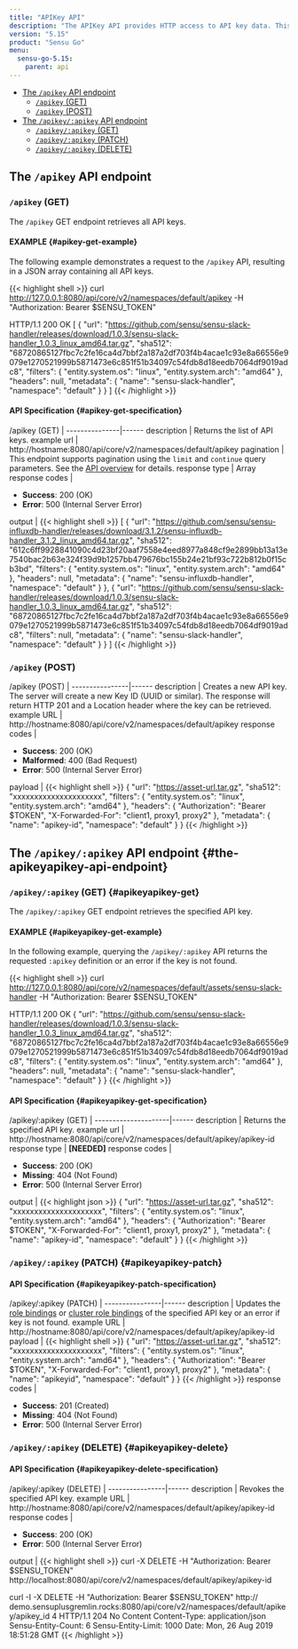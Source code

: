 ```yaml
---
title: "APIKey API"
description: "The APIKey API provides HTTP access to API key data. This is a reference for the APIKey API in Sensu Go, including examples for returning lists of API keys, creating API keys, and more. Read on for the full reference."
version: "5.15"
product: "Sensu Go"
menu:
  sensu-go-5.15:
    parent: api
---
```


- [The `/apikey` API endpoint](#the-apikey-api-endpoint)
	- [`/apikey` (GET)](#apikey-get)
	- [`/apikey` (POST)](#apikey-post)
- [The `/apikey/:apikey` API endpoint](#the-apikeyapikey-api-endpoint)
	- [`/apikey/:apikey` (GET)](#apikeyapikey-get)
  - [`/apikey/:apikey` (PATCH)](#apikeyapikey-patch)
  - [`/apikey/:apikey` (DELETE)](#apikeyapikey-delete)


## The `/apikey` API endpoint

### `/apikey` (GET)

The `/apikey` GET endpoint retrieves all API keys.

#### EXAMPLE {#apikey-get-example}

The following example demonstrates a request to the `/apikey` API, resulting in a JSON array containing all API keys.

{{< highlight shell >}}
curl http://127.0.0.1:8080/api/core/v2/namespaces/default/apikey -H "Authorization: Bearer $SENSU_TOKEN"

HTTP/1.1 200 OK
[
  {
    "url": "https://github.com/sensu/sensu-slack-handler/releases/download/1.0.3/sensu-slack-handler_1.0.3_linux_amd64.tar.gz",
    "sha512": "68720865127fbc7c2fe16ca4d7bbf2a187a2df703f4b4acae1c93e8a66556e9079e1270521999b5871473e6c851f51b34097c54fdb8d18eedb7064df9019adc8",
    "filters": {
      "entity.system.os": "linux",
      "entity.system.arch": "amd64"
    },
    "headers": null,
    "metadata": {
      "name": "sensu-slack-handler",
      "namespace": "default"
    }
  }
]
{{< /highlight >}}

#### API Specification {#apikey-get-specification}

/apikey (GET)  | 
---------------|------
description    | Returns the list of API keys.
example url    | http://hostname:8080/api/core/v2/namespaces/default/apikey
pagination     | This endpoint supports pagination using the `limit` and `continue` query parameters. See the [API overview][1] for details.
response type  | Array
response codes | <ul><li>**Success**: 200 (OK)</li><li>**Error**: 500 (Internal Server Error)</li></ul>
output         | {{< highlight shell >}}
[
  {
    "url": "https://github.com/sensu/sensu-influxdb-handler/releases/download/3.1.2/sensu-influxdb-handler_3.1.2_linux_amd64.tar.gz",
    "sha512": "612c6ff9928841090c4d23bf20aaf7558e4eed8977a848cf9e2899bb13a13e7540bac2b63e324f39d9b1257bb479676bc155b24e21bf93c722b812b0f15cb3bd",
    "filters": {
      "entity.system.os": "linux",
      "entity.system.arch": "amd64"
    },
    "headers": null,
    "metadata": {
      "name": "sensu-influxdb-handler",
      "namespace": "default"
    }
  },
  {
    "url": "https://github.com/sensu/sensu-slack-handler/releases/download/1.0.3/sensu-slack-handler_1.0.3_linux_amd64.tar.gz",
    "sha512": "68720865127fbc7c2fe16ca4d7bbf2a187a2df703f4b4acae1c93e8a66556e9079e1270521999b5871473e6c851f51b34097c54fdb8d18eedb7064df9019adc8",
    "filters": null,
    "metadata": {
      "name": "sensu-slack-handler",
      "namespace": "default"
    }
  }
]
{{< /highlight >}}

### `/apikey` (POST)

/apikey (POST) | 
----------------|------
description     | Creates a new API key. The server will create a new Key ID (UUID or similar). The response will return HTTP 201 and a Location header where the key can be retrieved.
example URL     | http://hostname:8080/api/core/v2/namespaces/default/apikey
response codes  | <ul><li>**Success**: 200 (OK)</li><li>**Malformed**: 400 (Bad Request)</li><li>**Error**: 500 (Internal Server Error)</li></ul>
payload         | {{< highlight shell >}}
{
  "url": "https://asset-url.tar.gz",
  "sha512": "xxxxxxxxxxxxxxxxxxxxx",
  "filters": {
    "entity.system.os": "linux",
    "entity.system.arch": "amd64"
  },
  "headers": {
    "Authorization": "Bearer $TOKEN",
    "X-Forwarded-For": "client1, proxy1, proxy2"
  },
  "metadata": {
    "name": "apikey-id",
    "namespace": "default"
  }
}
{{< /highlight >}}

## The `/apikey/:apikey` API endpoint {#the-apikeyapikey-api-endpoint}

### `/apikey/:apikey` (GET) {#apikeyapikey-get}

The `/apikey/:apikey` GET endpoint retrieves the specified API key.

#### EXAMPLE {#apikeyapikey-get-example}

In the following example, querying the `/apikey/:apikey` API returns the requested `:apikey` definition or an error if the key is not found.

{{< highlight shell >}}
curl http://127.0.0.1:8080/api/core/v2/namespaces/default/assets/sensu-slack-handler -H "Authorization: Bearer $SENSU_TOKEN"

HTTP/1.1 200 OK
{
  "url": "https://github.com/sensu/sensu-slack-handler/releases/download/1.0.3/sensu-slack-handler_1.0.3_linux_amd64.tar.gz",
  "sha512": "68720865127fbc7c2fe16ca4d7bbf2a187a2df703f4b4acae1c93e8a66556e9079e1270521999b5871473e6c851f51b34097c54fdb8d18eedb7064df9019adc8",
  "filters": {
    "entity.system.os": "linux",
    "entity.system.arch": "amd64"
  },
  "headers": null,
  "metadata": {
    "name": "sensu-slack-handler",
    "namespace": "default"
  }
}
{{< /highlight >}}

#### API Specification {#apikeyapikey-get-specification}

/apikey/:apikey (GET) | 
---------------------|------
description          | Returns the specified API key.
example url          | http://hostname:8080/api/core/v2/namespaces/default/apikey/apikey-id
response type        | **[NEEDED]**
response codes       | <ul><li>**Success**: 200 (OK)</li><li>**Missing**: 404 (Not Found)</li><li>**Error**: 500 (Internal Server Error)</li></ul>
output               | {{< highlight json >}}
{
  "url": "https://asset-url.tar.gz",
  "sha512": "xxxxxxxxxxxxxxxxxxxxx",
  "filters": {
    "entity.system.os": "linux",
    "entity.system.arch": "amd64"
  },
  "headers": {
    "Authorization": "Bearer $TOKEN",
    "X-Forwarded-For": "client1, proxy1, proxy2"
  },
  "metadata": {
    "name": "apikey-id",
    "namespace": "default"
  }
}
{{< /highlight >}}

### `/apikey/:apikey` (PATCH) {#apikeyapikey-patch}

#### API Specification {#apikeyapikey-patch-specification}

/apikey/:apikey (PATCH) | 
----------------|------
description     | Updates the [role bindings][2] or [cluster role bindings][3] of the specified API key or an error if key is not found.
example URL     | http://hostname:8080/api/core/v2/namespaces/default/apikey/apikey-id
payload         | {{< highlight shell >}}
{
  "url": "https://asset-url.tar.gz",
  "sha512": "xxxxxxxxxxxxxxxxxxxxx",
  "filters": {
    "entity.system.os": "linux",
    "entity.system.arch": "amd64"
  },
  "headers": {
    "Authorization": "Bearer $TOKEN",
    "X-Forwarded-For": "client1, proxy1, proxy2"
  },
  "metadata": {
    "name": "apikeyid",
    "namespace": "default"
  }
}
{{< /highlight >}}
response codes  | <ul><li>**Success**: 201 (Created)</li><li>**Missing**: 404 (Not Found)</li><li>**Error**: 500 (Internal Server Error)</li></ul>

### `/apikey/:apikey` (DELETE) {#apikeyapikey-delete}

#### API Specification {#apikeyapikey-delete-specification}

/apikey/:apikey (DELETE) | 
----------------|------
description     | Revokes the specified API key.
example URL     | http://hostname:8080/api/core/v2/namespaces/default/apikey/apikey-id
response codes  | <ul><li>**Success**: 200 (OK)</li><li>**Error**: 500 (Internal Server Error)</li></ul>
output                    | {{< highlight shell >}}
curl -X DELETE -H "Authorization: Bearer $SENSU_TOKEN"  http://localhost:8080/api/core/v2/namespaces/default/apikey/apikey-id 


 curl -I -X DELETE -H "Authorization: Bearer $SENSU_TOKEN"  http://
demo.sensuplusgremlin.rocks:8080/api/core/v2/namespaces/default/apikey/apikey_id
4
HTTP/1.1 204 No Content
Content-Type: application/json
Sensu-Entity-Count: 6
Sensu-Entity-Limit: 1000
Date: Mon, 26 Aug 2019 18:51:28 GMT
{{< /highlight >}}

[1]: ../overview#pagination
[2]: ../role-bindings/
[3]: ../cluster-role-bindings/
